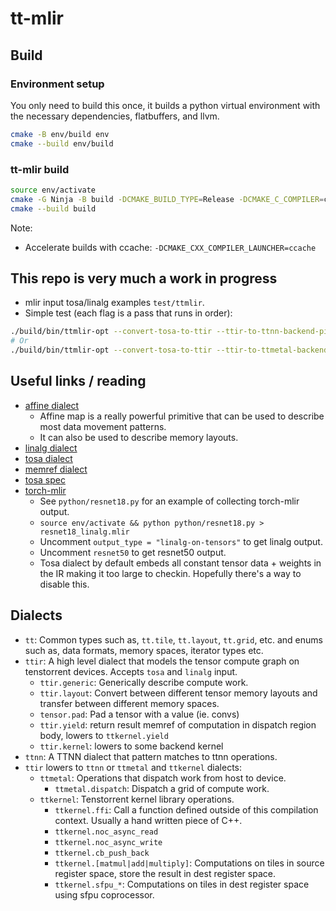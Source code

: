 # tt-mlir

## Build

### Environment setup

You only need to build this once, it builds a python virtual environment with the necessary dependencies, flatbuffers, and llvm.

```bash
cmake -B env/build env
cmake --build env/build
```

### tt-mlir build

```bash
source env/activate
cmake -G Ninja -B build -DCMAKE_BUILD_TYPE=Release -DCMAKE_C_COMPILER=clang -DCMAKE_CXX_COMPILER=clang++
cmake --build build
```

Note:
- Accelerate builds with ccache: `-DCMAKE_CXX_COMPILER_LAUNCHER=ccache`

## This repo is very much a work in progress

- mlir input tosa/linalg examples `test/ttmlir`.
- Simple test (each flag is a pass that runs in order):
```bash
./build/bin/ttmlir-opt --convert-tosa-to-ttir --ttir-to-ttnn-backend-pipeline test/ttmlir/simple_eltwise_tosa.mlir
# Or
./build/bin/ttmlir-opt --convert-tosa-to-ttir --ttir-to-ttmetal-backend-pipeline test/ttmlir/simple_eltwise_tosa.mlir
```

## Useful links / reading

- [affine dialect](https://mlir.llvm.org/docs/Dialects/Affine/)
  - Affine map is a really powerful primitive that can be used to describe most data movement patterns.
  - It can also be used to describe memory layouts.
- [linalg dialect](https://mlir.llvm.org/docs/Dialects/Linalg/)
- [tosa dialect](https://mlir.llvm.org/docs/Dialects/TOSA/)
- [memref dialect](https://mlir.llvm.org/docs/Dialects/MemRef/)
- [tosa spec](https://www.mlplatform.org/tosa/tosa_spec.html)
- [torch-mlir](https://github.com/llvm/torch-mlir)
  - See `python/resnet18.py` for an example of collecting torch-mlir output.
  - `source env/activate && python python/resnet18.py > resnet18_linalg.mlir`
  - Uncomment `output_type = "linalg-on-tensors"` to get linalg output.
  - Uncomment `resnet50` to get resnet50 output.
  - Tosa dialect by default embeds all constant tensor data + weights in the IR making it too large to checkin. Hopefully there's a way to disable this.

## Dialects

- `tt`: Common types such as, `tt.tile`, `tt.layout`, `tt.grid`, etc. and enums such as, data formats, memory spaces, iterator types etc.
- `ttir`: A high level dialect that models the tensor compute graph on tenstorrent devices. Accepts `tosa` and `linalg` input.
  - `ttir.generic`: Generically describe compute work.
  - `ttir.layout`: Convert between different tensor memory layouts and transfer between different memory spaces.
  - `tensor.pad`: Pad a tensor with a value (ie. convs)
  - `ttir.yield`: return result memref of computation in dispatch region body, lowers to `ttkernel.yield`
  - `ttir.kernel`: lowers to some backend kernel
- `ttnn`: A TTNN dialect that pattern matches to ttnn operations.
- `ttir` lowers to `ttnn` or `ttmetal` and `ttkernel` dialects:
  - `ttmetal`: Operations that dispatch work from host to device.
    - `ttmetal.dispatch`: Dispatch a grid of compute work.
  - `ttkernel`: Tenstorrent kernel library operations.
    - `ttkernel.ffi`: Call a function defined outside of this compilation context.  Usually a hand written piece of C++.
    - `ttkernel.noc_async_read`
    - `ttkernel.noc_async_write`
    - `ttkernel.cb_push_back`
    - `ttkernel.[matmul|add|multiply]`: Computations on tiles in source register space, store the result in dest register space.
    - `ttkernel.sfpu_*`: Computations on tiles in dest register space using sfpu coprocessor.
